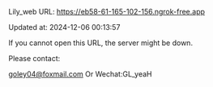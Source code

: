 Lily_web URL: https://eb58-61-165-102-156.ngrok-free.app

Updated at: 2024-12-06 00:13:57

If you cannot open this URL, the server might be down.

Please contact: 

goley04@foxmail.com Or Wechat:GL_yeaH